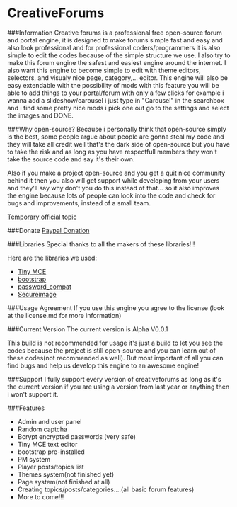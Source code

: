 CreativeForums
==============

###Information
Creative forums is a professional free open-source forum and portal engine, it is designed to make forums simple fast and easy and also look professional and for professional coders/programmers it is also simple to edit the codes because of the simple structure we use. I also try to make this forum engine the safest and easiest engine around the internet. I also want this engine to become simple to edit with theme editors, selectors, and visualy nice page, category,... editor. This engine will also be easy extendable with the possibility of mods with this feature you will be able to add things to your portal/forum with only a few clicks for example i wanna add a slideshow/carousel i just type in "Carousel" in the searchbox and i find some pretty nice mods i pick one out go to the settings and select the images and DONE.

###Why open-source?
Because i personally think that open-source simply is the best, some people argue about people are gonna steal my code and they will take all credit well that's the dark side of open-source but you have to take the risk and as long as you have respectfull members they won't take the source code and say it's their own.

Also if you make a project open-source and you get a quit nice community behind it then you also will get support while developing from your users and they'll say why don't you do this instead of that... so it also improves the engine because lots of people can look into the code and check for bugs and improvements, instead of a small team.

[Temporary official topic](http://www.eclipseorigins.com/community/index.php?/topic/133172-creative-forums-forum-and-portal-engine/)

###Donate
[Paypal Donation](https://www.paypal.com/cgi-bin/webscr?cmd=_donations&business=3M2GLXPQW9VD6&lc=NL&item_name=Creative%20Forums&currency_code=EUR&bn=PP-DonationsBF%3Abtn_donateCC_LG.gif%3ANonHosted)

###Libraries
Special thanks to all the makers of these libraries!!!

Here are the libraries we used:
- [Tiny MCE](http://www.tinymce.com/)
- [bootstrap](http://getbootstrap.com/)
- [password_compat](https://github.com/ircmaxell/password_compat)
- [Secureimage](http://www.phpcaptcha.org/)

###Usage Agreement
If you use this engine you agree to the license (look at the license.md for more information)

###Current Version
The current version is Alpha V0.0.1

This build is not recommended for usage it's just a build to let you see the codes because the project is still open-source and you can learn out of these codes(not recommended as well). But most important of all you can find bugs and help us develop this engine to an awesome engine!

###Support
I fully support every version of creativeforums as long as it's the current version if you are using a version from last year or anything then i won't support it.

###Features
- Admin and user panel
- Random captcha
- Bcrypt encrypted passwords (very safe)
- Tiny MCE text editor
- bootstrap pre-installed
- PM system
- Player posts/topics list
- Themes system(not finished yet)
- Page system(not finished at all)
- Creating topics/posts/categories....(all basic forum features)
- More to come!!!
